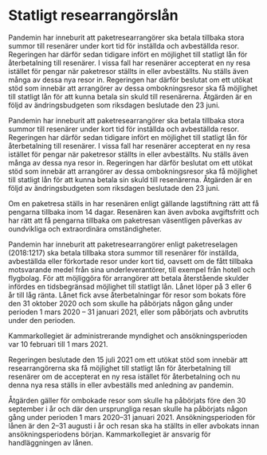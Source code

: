 # Statligt researrangörslån

Pandemin har inneburit att paketresearrangörer ska betala tillbaka stora summor till resenärer under kort tid för inställda och avbeställda resor. Regeringen har därför sedan tidigare infört en möjlighet till statligt lån för återbetalning till resenärer. I vissa fall har resenärer accepterat en ny resa istället för pengar när paketresor ställts in eller avbeställts. Nu ställs även många av dessa nya resor in. Regeringen har därför beslutat om ett utökat stöd som innebär att arrangörer av dessa ombokningsresor ska få möjlighet till statligt lån för att kunna betala sin skuld till resenärerna. Åtgärden är en följd av ändringsbudgeten som riksdagen beslutade den 23 juni.

Pandemin har inneburit att paketresearrangörer ska betala tillbaka stora summor till resenärer under kort tid för inställda och avbeställda resor. Regeringen har därför sedan tidigare infört en möjlighet till statligt lån för återbetalning till resenärer. I vissa fall har resenärer accepterat en ny resa istället för pengar när paketresor ställts in eller avbeställts. Nu ställs även många av dessa nya resor in. Regeringen har därför beslutat om ett utökat stöd som innebär att arrangörer av dessa ombokningsresor ska få möjlighet till statligt lån för att kunna betala sin skuld till resenärerna. Åtgärden är en följd av ändringsbudgeten som riksdagen beslutade den 23 juni.

Om en paketresa ställs in har resenären enligt gällande lagstiftning rätt att få pengarna tillbaka inom 14 dagar. Resenären kan även avboka avgiftsfritt och har rätt att få pengarna tillbaka om paketresan väsentligen påverkas av oundvikliga och extraordinära omständigheter.

Pandemin har inneburit att paketresearrangörer enligt paketreselagen (2018:1217) ska betala tillbaka stora summor till resenärer för inställda, avbeställda eller förkortade resor under kort tid, oavsett om de fått tillbaka motsvarande medel från sina underleverantörer, till exempel från hotell och flygbolag. För att möjliggöra för arrangörer att betala återstående skulder infördes en tidsbegränsad möjlighet till statligt lån. Lånet löper på 3 eller 6 år till låg ränta. Lånet fick avse återbetalningar för resor som bokats före den 31 oktober 2020 och som skulle ha påbörjats någon gång under perioden 1 mars 2020 – 31 januari 2021, eller som påbörjats och avbrutits under den perioden.

Kammarkollegiet är administrerande myndighet och ansökningsperioden var 10 februari till 1 mars 2021.

Regeringen beslutade den 15 juli 2021 om ett utökat stöd som innebär att researrangörerna ska få möjlighet till statligt lån för återbetalning till resenärer om de accepterat en ny resa istället för återbetalning och nu denna nya resa ställs in eller avbeställs med anledning av pandemin.

Åtgärden gäller för ombokade resor som skulle ha påbörjats före den 30 september i år och där den ursprungliga resan skulle ha påbörjats någon gång under perioden 1 mars 2020–31 januari 2021. Ansökningsperioden för lånen är den 2–31 augusti i år och resan ska ha ställts in eller avbokats innan ansökningsperiodens början. Kammarkollegiet är ansvarig för handläggningen av lånen.
